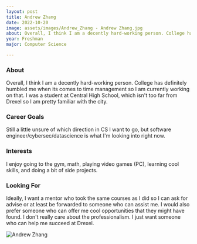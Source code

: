 ```yaml
---
layout: post
title: Andrew Zhang 
date: 2022-10-20
image: assets/images/Andrew_Zhang - Andrew Zhang.jpg
about: Overall, I think I am a decently hard-working person. College has definitely humbled me when its comes to time management so I am currently working on that. I was a student at Central High School, which isn't too far from Drexel so I am pretty familiar with the city. 
year: Freshman
major: Computer Science

---
```


### About

Overall, I think I am a decently hard-working person. College has definitely humbled me when its comes to time management so I am currently working on that. I was a student at Central High School, which isn't too far from Drexel so I am pretty familiar with the city. 

### Career Goals

Still a little unsure of which direction in CS I want to go, but software engineer/cybersec/datascience is what I'm looking into right now.

### Interests

I enjoy going to the gym, math, playing video games (PC),  learning cool skills, and doing a bit of side projects.

### Looking For

Ideally, I want a mentor who took the same courses as I did so I can ask for advise or at least be forwarded to someone who can assist me. I would also prefer someone who can offer me cool opportunities that they might have found. I don't really care about the professionalism. I just want someone who can help me succeed at Drexel.

<div class="text-center my-5">
    <img src="https://sase-drexel.github.io/mentorship-2021/assets/images/Andrew-Zhang.jpg" alt="Andrew Zhang" class="rounded post-img" />
</div>
